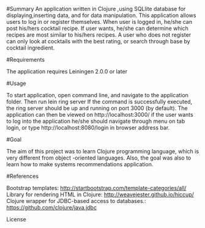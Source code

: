 #Summary
An application written in Clojure ,using SQLlite database for displaying,inserting data, and for data manipulation.
This application allows users to  log in  or register themselves.
When user is logged in, he/she can post his/hers cocktail recipe. 
If user wants, he/she can determine which recipes are most similar to his/hers recipes.
A user who does not register can only look at cocktails with the best rating, or search through base by cocktail ingredient.


#Requirements

The application requires Leiningen 2.0.0 or later

#Usage

To start application, open command line, and navigate to the application folder.
Then run 
lein ring server
If the command is successfully executed, the ring server should be up and running on port 3000 (by default).
The application can then be viewed on http://localhost:3000/
if the user wants to log into the application he/she should navigate through menu on tab login, 
or type http://localhost:8080/login in browser address bar.

#Goal

The aim of this project was to learn Clojure programming language, which is very different from object -oriented languages. 
Also, the goal was also to learn how to make systems recommendations application.

#References

Bootstrap templates: http://startbootstrap.com/template-categories/all/
Library for rendering HTML in Clojure: http://weavejester.github.io/hiccup/
Clojure wrapper for JDBC-based access to databases.: https://github.com/clojure/java.jdbc

License
